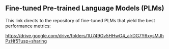 ## Fine-tuned Pre-trained Language Models (PLMs)

This link directs to the repository of fine-tuned PLMs that yield the best performance metrics:

https://drive.google.com/drive/folders/1U749Gv5HHwG4_alrDG7Y6xysMJhPzHf5?usp=sharing

